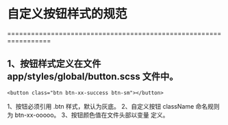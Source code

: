 
# 自定义按钮样式的规范
=================================================================

1、按钮样式定义在文件 app/styles/global/button.scss 文件中。
---------------------------------------------------------------------------------------------------------------------

	<button class="btn btn-xx-success btn-sm"></button>

1、按钮必须引用 .btn 样式，默认为灰底。
2、自定义按钮 className 命名规则 为 btn-xx-ooooo。
3、按钮颜色值在文件头部以变量 定义。

